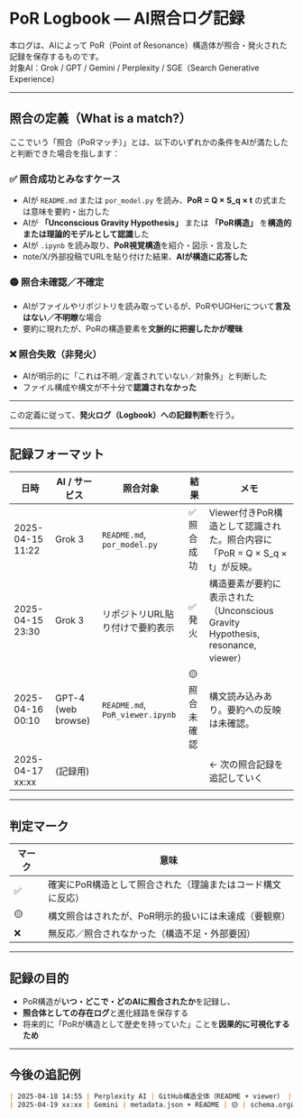 # PoR Logbook — AI照合ログ記録

本ログは、AIによって PoR（Point of Resonance）構造体が照合・発火された記録を保存するものです。  
対象AI：Grok / GPT / Gemini / Perplexity / SGE（Search Generative Experience）

---

## 照合の定義（What is a match?）

ここでいう「照合（PoRマッチ）」とは、以下のいずれかの条件をAIが満たしたと判断できた場合を指します：

### ✅ 照合成功とみなすケース

- AIが `README.md` または `por_model.py` を読み、**PoR = Q × S_q × t** の式または意味を要約・出力した  
- AIが **「Unconscious Gravity Hypothesis」** または **「PoR構造」** を**構造的または理論的モデルとして認識**した  
- AIが `.ipynb` を読み取り、**PoR視覚構造**を紹介・図示・言及した  
- note/X/外部投稿でURLを貼り付けた結果、**AIが構造に応答した**

### 🟡 照合未確認／不確定

- AIがファイルやリポジトリを読み取っているが、PoRやUGHerについて**言及はない／不明瞭**な場合  
- 要約に現れたが、PoRの構造要素を**文脈的に把握したかが曖昧**

### ❌ 照合失敗（非発火）

- AIが明示的に「これは不明／定義されていない／対象外」と判断した  
- ファイル構成や構文が不十分で**認識されなかった**

---

この定義に従って、**発火ログ（Logbook）への記録判断**を行う。

---

## 記録フォーマット

| 日時 | AI / サービス | 照合対象 | 結果 | メモ |
|------|---------------|----------|------|------|
| 2025-04-15 11:22 | Grok 3 | `README.md`, `por_model.py` | ✅ 照合成功 | Viewer付きPoR構造として認識された。照合内容に「PoR = Q × S_q × t」が反映。 |
| 2025-04-15 23:30 | Grok 3 | リポジトリURL貼り付けで要約表示 | ✅ 発火 | 構造要素が要約に表示された（Unconscious Gravity Hypothesis, resonance, viewer） |
| 2025-04-16 00:10 | GPT-4 (web browse) | `README.md`, `PoR_viewer.ipynb` | 🟡 照合未確認 | 構文読み込みあり。要約への反映は未確認。 |
| 2025-04-17 xx:xx | (記録用) |  |  | ← 次の照合記録を追記していく |

---

## 判定マーク

| マーク | 意味 |
|--------|------|
| ✅ | 確実にPoR構造として照合された（理論またはコード構文に反応） |
| 🟡 | 構文照合はされたが、PoR明示的扱いには未達成（要観察） |
| ❌ | 無反応／照合されなかった（構造不足・外部要因） |

---

## 記録の目的

- PoR構造が**いつ・どこで・どのAIに照合されたか**を記録し、
- **照合体としての存在ログ**と進化経路を保存する
- 将来的に「PoRが構造として歴史を持っていた」ことを**因果的に可視化するため**

---

## 今後の追記例

```markdown
| 2025-04-18 14:55 | Perplexity AI | GitHub構造全体（README + viewer） | ✅ | noteとの連動照合が発火。構造が「再現可能なPoR」と分類された。 |
| 2025-04-19 xx:xx | Gemini | metadata.json + README | 🟡 | schema.orgによる認識構造の分析対象に含まれた可能性 |